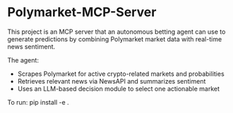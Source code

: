 # Polymarket-MCP-Server
This project is an MCP server that an autonomous betting agent can use to generate predictions by combining Polymarket market data with real-time news sentiment. 

The agent:

* Scrapes Polymarket for active crypto-related markets and probabilities
* Retrieves relevant news via NewsAPI and summarizes sentiment
* Uses an LLM-based decision module to select one actionable market

To run:
pip install -e .
